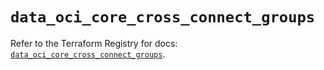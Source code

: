 # `data_oci_core_cross_connect_groups`

Refer to the Terraform Registry for docs: [`data_oci_core_cross_connect_groups`](https://registry.terraform.io/providers/oracle/oci/7.19.0/docs/data-sources/core_cross_connect_groups).
